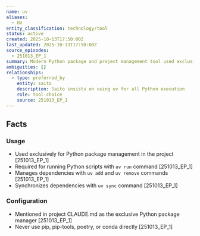```yaml
---
name: uv
aliases:
  - UV
entity_classification: technology/tool
status: active
created: 2025-10-13T17:50:00Z
last_updated: 2025-10-13T17:50:00Z
source_episodes:
  - 251013_EP_1
summary: Modern Python package and project management tool used exclusively for dependency management and script execution
ambiguities: []
relationships:
  - type: preferred_by
    entity: saito
    description: Saito insists on using uv for all Python execution
    role: tool choice
    source: 251013_EP_1
---
```


## Facts

### Usage
- Used exclusively for Python package management in the project [251013_EP_1]
- Required for running Python scripts with `uv run` command [251013_EP_1]
- Manages dependencies with `uv add` and `uv remove` commands [251013_EP_1]
- Synchronizes dependencies with `uv sync` command [251013_EP_1]

### Configuration
- Mentioned in project CLAUDE.md as the exclusive Python package manager [251013_EP_1]
- Never use pip, pip-tools, poetry, or conda directly [251013_EP_1]